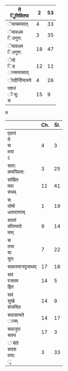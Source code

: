 | ते<br>ुितिवितपा        | 2  | 53 |
|------------------------|----|----|
| ेयायमयाात्             | 4  | 33 |
| ेयावधम<br>िवगुण:       | 3  | 35 |
| ेयावधम<br>िवगुण:       | 18 | 47 |
| ेयो<br>िह<br>ानमयासात् | 12 | 12 |
| ोादीनीियायये           | 4  | 26 |
| पशनं<br>ों चु:<br>च    | 15 | 9  |

स

|                              | Ch. | Śl. |
|------------------------------|-----|-----|
| एवायं<br>ते<br>स<br>मया<br>ऽ | 4   | 3   |
| सता:<br>कमयिवस:              | 3   | 25  |
| सखेित<br>मवा<br>सभम्         | 11  | 41  |
| स<br>घोषो<br>धातरााणाम्      | 1   | 19  |
| सततं<br>कीतयतो<br>माम्       | 9   | 14  |
| स<br>तया<br>या<br>युत:       | 7   | 22  |
| सकारमानपूजाथम्               | 17  | 18  |
| सवं<br>रजतम<br>इित           | 14  | 5   |
| सवं<br>सुखे<br>संजयित        | 14  | 9   |
| सवासायते<br>ानम्             | 14  | 17  |
| सवानुपा<br>सवय               | 17  | 3   |
| ं चेते<br>सदश<br>वया:<br>ृ   | 3   | 33  |